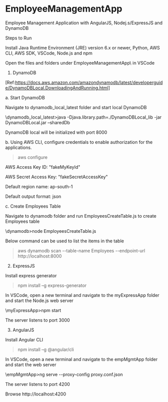# EmployeeManagementApp


Employee Management Application with AngularJS, Nodej.s/ExpressJS and DynamoDB



Steps to Run



Install Java Runtime Environment (JRE) version 6.x or newer, Python, AWS CLI, AWS SDK, VSCode, Node.js and npm

Open the files and folders under EmployeeManagementApp\ in VSCode



1. DynamoDB


[Ref:https://docs.aws.amazon.com/amazondynamodb/latest/developerguide/DynamoDBLocal.DownloadingAndRunning.html]



a. Start DynamoDB 



Navigate to dynamodb_local_latest folder and start local DynamoDB

\dynamodb_local_latest>java -Djava.library.path=./DynamoDBLocal_lib -jar DynamoDBLocal.jar –sharedDb


DynamoDB local will be initialized with port 8000



b. Using AWS CLI, configure credentials to enable authorization for the applications.



>aws configure


AWS Access Key ID: "fakeMyKeyId"

AWS Secret Access Key: "fakeSecretAccessKey"

Default region name: ap-south-1

Default output format: json



c. Create Employees Table



Navigate to dynamodb folder and run EmployeesCreateTable.js to create Employees table

\dynamodb>node EmployeesCreateTable.js



Below command can be used to list the items in the table



>aws dynamodb scan --table-name Employees --endpoint-url http://localhost:8000




2. ExpressJS



Install express generator

>npm install –g express-generator


In VSCode, open a new terminal and navigate to the myExpressApp folder and start the Node.js web server


\myExpressApp>npm start

The server listens to port 3000



3. AngularJS



Install Angular CLI


>npm install –g @angular/cli



In VSCode, open a new terminal and navigate to the empMgmtApp folder and start the web server


\empMgmtApp>ng serve --proxy-config proxy.conf.json



The server listens to port 4200


Browse http://localhost:4200
